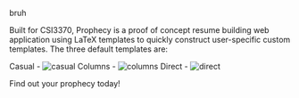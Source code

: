 bruh

Built for CSI3370, Prophecy is a proof of concept resume building web application using LaTeX templates to quickly construct user-specific custom templates. The three default templates are:

Casual - 
![casual](https://user-images.githubusercontent.com/84818664/202929253-fed7ea9a-8bb9-4ea6-a977-33e59a5cda96.png)
Columns - 
![columns](https://user-images.githubusercontent.com/84818664/202929267-fbd78aa9-825b-499b-996c-875ce1c9ca2c.png)
Direct - 
![direct](https://user-images.githubusercontent.com/84818664/202929274-fe8caf68-9d57-4a18-b52a-8f12997b0a9a.png)

Find out your prophecy today!

